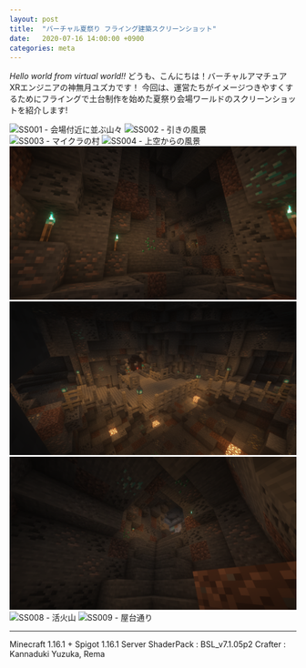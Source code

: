 ```yaml
---
layout: post
title:  "バーチャル夏祭り フライング建築スクリーンショット"
date:   2020-07-16 14:00:00 +0900
categories: meta
---
```


*Hello world from virtual world!!*
どうも、こんにちは！バーチャルアマチュアXRエンジニアの神無月ユズカです！
今回は、運営たちがイメージつきやすくするためにフライングで土台制作を始めた夏祭り会場ワールドのスクリーンショットを紹介します!

![SS001 - 会場付近に並ぶ山々](https://raw.githubusercontent.com/yuzuka4573/NatsumatsuriKikaku/master/docs/img/ss001.png) ![SS002 - 引きの風景](https://raw.githubusercontent.com/yuzuka4573/NatsumatsuriKikaku/master/docs/img/ss002.png)
![SS003 - マイクラの村](https://raw.githubusercontent.com/yuzuka4573/NatsumatsuriKikaku/master/docs/img/ss003.png) ![SS004 - 上空からの風景](https://raw.githubusercontent.com/yuzuka4573/NatsumatsuriKikaku/master/docs/img/ss004.png)
![SS005 - 山の中の洞窟01](https://raw.githubusercontent.com/yuzuka4573/NatsumatsuriKikaku/master/docs/img/ss005.png) ![SS006 - 山の中の洞窟02](https://raw.githubusercontent.com/yuzuka4573/NatsumatsuriKikaku/master/docs/img/ss006.png)
![SS007 - 山の中の洞窟03](https://raw.githubusercontent.com/yuzuka4573/NatsumatsuriKikaku/master/docs/img/ss007.png) ![SS008 - 活火山](https://raw.githubusercontent.com/yuzuka4573/NatsumatsuriKikaku/master/docs/img/ss008.png)
![SS009 - 屋台通り](https://raw.githubusercontent.com/yuzuka4573/NatsumatsuriKikaku/master/docs/img/ss009.png)
<hr>
Minecraft 1.16.1 + Spigot 1.16.1 Server  
ShaderPack : BSL_v7.1.05p2  
Crafter : Kannaduki Yuzuka, Rema  
